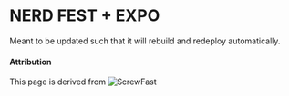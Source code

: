 # NERD FEST + EXPO

Meant to be updated such that it will rebuild and redeploy automatically.

#### Attribution

This page is derived from ![ScrewFast](https://github.com/mearashadowfax/ScrewFast/assets/125820963/cdf299bd-414a-4a2d-baf0-d188bb4709c7)
